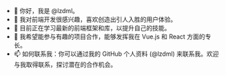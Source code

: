 -  👋 你好，我是 @lzdml。
-  👀 我对前端开发很感兴趣，喜欢创造出引人入胜的用户体验。
-  🌱 目前正在学习最新的前端框架和库，以提升自己的技能。
-  💞️ 我希望能参与有趣的项目合作，能够发挥我在 Vue.js 和 React 方面的专长。
-  📫 如何联系我：你可以通过我的 GitHub 个人资料 (@lzdml) 来联系我。欢迎与我取得联系，探讨潜在的合作机会。

<!---
lzdml/lzdml is a ✨ special ✨ repository because its `README.md` (this file) appears on your GitHub profile.
You can click the Preview link to take a look at your changes.
--->
